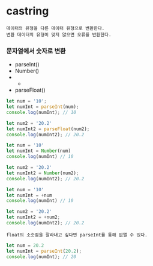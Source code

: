 # castring

```
데이터의 유형을 다른 데이터 유형으로 변환한다.
변환 데이터의 유형이 맞지 않으면 오류를 반환한다.
```

### 문자열에서 숫자로 변환
- parseInt()
- Number()
- +
- parseFloat()

```js
let num = '10';
let numInt = parseInt(num);
console.log(numInt); // 10

let num2 = '20.2'
let numInt2 = parseFloat(num2);
console.log(numInt2); // 20.2
```

```js
let num = '10'
let numInt = Number(num)
console.log(numInt) // 10

let num2 = '20.2'
let numInt2 = Number(num2);
console.log(numInt2); // 20.2
```

```js
let num = '10'
let numInt = +num
console.log(numInt) // 10

let num2 = '20.2'
let numInt2 = +num2;
console.log(numInt2); // 20.2
```

```
float의 소숫점을 잘라내고 싶다면 parseInt를 통해 없앨 수 있다.
```

```js
let num = 20.2
let numInt = parseInt(20.2);
console.log(numInt); // 20
```
